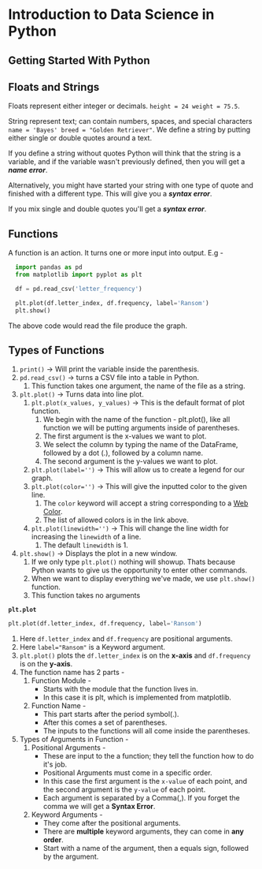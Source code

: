 # Introduction to Data Science in Python

## Getting Started With Python

## Floats and Strings

Floats represent either integer or decimals.
`height = 24 weight = 75.5`.

String represent text; can contain numbers, spaces, and special characters
`name = 'Bayes' breed = "Golden Retriever"`.
We define a string by putting either single or double quotes around a text.

If you define a string without quotes Python will think that the string is a variable, and if the variable wasn't previously defined, then you will get a **_name error_**.

Alternatively, you might have started your string with one type of quote and finished with a different type. This will give you a **_syntax error_**.

If you mix single and double quotes you'll get a **_syntax error_**.

## Functions

A function is an action. It turns one or more input into output.
E.g -

```python
  import pandas as pd
  from matplotlib import pyplot as plt

  df = pd.read_csv('letter_frequency')

  plt.plot(df.letter_index, df.frequency, label='Ransom')
  plt.show()
```

The above code would read the file produce the graph.

## Types of Functions

1. `print()` -> Will print the variable inside the parenthesis.
2. `pd.read_csv()` -> turns a CSV file into a table in Python.
   1. This function takes one argument, the name of the file as a string.
3. `plt.plot()` -> Turns data into line plot.
   1. `plt.plot(x_values, y_values)` -> This is the default format of plot function.
      1. We begin with the name of the function - plt.plot(), like all function we will be putting arguments inside of parentheses.
      2. The first argument is the x-values we want to plot.
      3. We select the column by typing the name of the DataFrame, followed by a dot (.), followed by a column name.
      4. The second argument is the y-values we want to plot.
   2. `plt.plot(label='')` -> This will allow us to create a legend for our graph.
   3. `plt.plot(color='')` -> This will give the inputted color to the given line.
      1. The `color` keyword will accept a string corresponding to a [Web Color](https://en.wikipedia.org/wiki/Web_colors).
      2. The list of allowed colors is in the link above.
   4. `plt.plot(linewidth='')` -> This will change the line width for increasing the `linewidth` of a line.
      1. The default `linewidth` is 1.
4. `plt.show()` -> Displays the plot in a new window.
   1. If we only type `plt.plot()` nothing will showup. Thats because Python wants to give us the opportunity to enter other commands.
   2. When we want to display everything we've made, we use `plt.show()` function.
   3. This function takes no arguments

**`plt.plot`**

```python
plt.plot(df.letter_index, df.frequency, label='Ransom')
```

1. Here `df.letter_index` and `df.frequency` are positional arguments.
2. Here `label="Ransom"` is a Keyword argument.
3. `plt.plot()` plots the `df.letter_index` is on the **x-axis** and `df.frequency` is on the **y-axis**.
4. The function name has 2 parts -
   1. Function Module -
      - Starts with the module that the function lives in.
      - In this case it is plt, which is implemented from matplotlib.
   2. Function Name -
      - This part starts after the period symbol(.).
      - After this comes a set of parentheses.
      - The inputs to the functions will all come inside the parentheses.
5. Types of Arguments in Function -
   1. Positional Arguments -
      - These are input to the a function; they tell the function how to do it's job.
      - Positional Arguments must come in a specific order.
      - In this case the first argument is the `x-value` of each point, and the second argument is the `y-value` of each point.
      - Each argument is separated by a Comma(,). If you forget the comma we will get a **Syntax Error**.
   2. Keyword Arguments -
      - They come after the positional arguments.
      - There are **multiple** keyword arguments, they can come in **any order**.
      - Start with a name of the argument, then a equals sign, followed by the argument.
